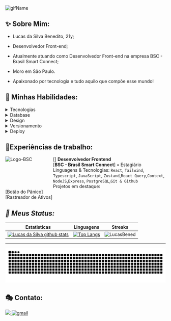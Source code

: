  <img src="https://readme-typing-svg.herokuapp.com?font=Fira+Code&duration=3000&pause=500&center=true&vCenter=true&random=false&width=435&lines=Hi%2C+I'm+Lucas!+👋" alt="gifName" /> 

## **✨ Sobre Mim:**
* Lucas da Silva Benedito, 21y;
* Desenvolvedor Front-end;
* Atualmente atuando como Desenvolvedor Front-end na empresa BSC - Brasil Smart Connect; 
* Moro em São Paulo.

* Apaixonado por tecnologia e tudo aquilo que compõe esse mundo!


## **💬 Minhas Habilidades:**
<details>
  <summary>Tecnologias</summary>
 
![ReactJS](https://img.shields.io/badge/React-20232A?style=for-the-badge&logo=react&logoColor=61DAFB)
![Tailwind](https://img.shields.io/badge/Tailwind_CSS-38B2AC?style=for-the-badge&logo=tailwind-css&logoColor=white)
![React Router](https://img.shields.io/badge/React_Router-CA4245?style=for-the-badge&logo=react-router&logoColor=white)
![Redux](https://img.shields.io/badge/Redux-593D88?style=for-the-badge&logo=redux&logoColor=white)
![Typescript](https://img.shields.io/badge/TypeScript-007ACC?style=for-the-badge&logo=typescript&logoColor=white)
![JavaScript](https://img.shields.io/badge/javascript-%23323330.svg?style=for-the-badge&logo=javascript&logoColor=%23F7DF1E)
![HTML5](https://img.shields.io/badge/html5-%23E34F26.svg?style=for-the-badge&logo=html5&logoColor=white)
![CSS3](https://img.shields.io/badge/css3-%231572B6.svg?style=for-the-badge&logo=css3&logoColor=white)
![Java](https://img.shields.io/badge/java-%23ED8B00.svg?style=for-the-badge&logo=openjdk&logoColor=white)
![NodeJS](https://img.shields.io/badge/Node.js-43853D?style=for-the-badge&logo=node.js&logoColor=white)
![Express](https://img.shields.io/badge/Express.js-404D59?style=for-the-badge)
![Markdown](https://img.shields.io/badge/markdown-%23000000.svg?style=for-the-badge&logo=markdown&logoColor=white)

</details>

<details>
  <summary>Database</summary>
  
> ![MySQL](https://img.shields.io/badge/MySQL-005C84?style=for-the-badge&logo=mysql&logoColor=white)
![Postgre](https://img.shields.io/badge/PostgreSQL-316192?style=for-the-badge&logo=postgresql&logoColor=white)
</details>

<details>
  <summary>Design</summary>
  
> ![Photoshop](https://img.shields.io/badge/adobe%20photoshop-%2331A8FF.svg?style=for-the-badge&logo=adobe%20photoshop&logoColor=white)
![Figma](https://img.shields.io/badge/figma-%23F24E1E.svg?style=for-the-badge&logo=figma&logoColor=white)
![AdobeIllustrator](https://img.shields.io/badge/Adobe%20Illustrator-FF9A00?style=for-the-badge&logo=adobe%20illustrator&logoColor=white)

</details>

<details>
  <summary>Versionamento</summary>
  
> ![Git](https://img.shields.io/badge/git-%23F05033.svg?style=for-the-badge&logo=git&logoColor=white)
![GitHub](https://img.shields.io/badge/github-%23121011.svg?style=for-the-badge&logo=github&logoColor=white)
![NPM](https://img.shields.io/badge/npm-CB3837?style=for-the-badge&logo=npm&logoColor=white)
</details>

<details>
  <summary>Deploy</summary>
  
> ![Vercel](https://img.shields.io/badge/Vercel-000000?style=for-the-badge&logo=vercel&logoColor=white)
![Netlify](https://img.shields.io/badge/Netlify-00C7B7?style=for-the-badge&logo=netlify&logoColor=white)
</details>

## **💼Experiências de trabalho:**

[<img align="left" height="94px" width="150px" alt="Logo-BSC" src="https://i.postimg.cc/05htk2PY/BSC.png"/>] 
**Desenvolvedor Frontend** \
[**BSC - Brasil Smart Connect**] • Estagiário \
Linguagens & Tecnologias: `React`, `Tailwind`, `Typescript`, `JavaScript`, `Zustand`,`React Query`,`Context`, `NodeJS`,`Express`, `PostgreSQL`,`Git & Github`\
Projetos em destaque:\
[Botão do Pânico]\
[Rastreador de Ativos]
<br/>


## **🚀 Meus Status*:*
<p align="center">

|Estatisticas|Linguagens|Streaks|
|-|-|-|
|[![Lucas da Silva github stats](https://github-readme-stats.vercel.app/api?username=LucasBened&show_icons=true&theme=dracula&hide_title=true)](https://github.com/LucasBened)|[![Top Langs](https://github-readme-stats.vercel.app/api/top-langs/?username=LucasBened&show_icons=true&theme=dracula&layout=compact&hide_title=true)](https://github.com/LucasBened)|![LucasBened](https://github-readme-streak-stats.herokuapp.com/?user=LucasBened&theme=dracula)
<hr>

<img src="https://raw.githubusercontent.com/LucasBened/LucasBened/output/snake.svg"/>


## **🎭 Contato:**

<a href="https://www.linkedin.com/in/lucasbened/">
<img src="https://img.shields.io/badge/linkedin-%230077B5.svg?style=for-the-badge&logo=linkedin&logoColor=white"/>
</a>
<a href="mailto:lussivbsilva1@gmail.com">
<img alt=gmail src="https://img.shields.io/badge/Gmail-D14836?style=for-the-badge&logo=gmail&logoColor=white"/>
</a>


